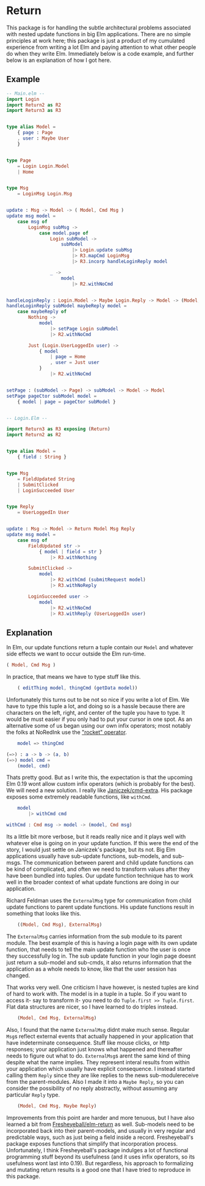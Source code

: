 # Return

This package is for handling the subtle architectural problems associated with nested update functions in big Elm applications. There are no simple principles at work here; this package is just a product of my cumulated experience from writing a lot Elm and paying attention to what other people do when they write Elm. Immediately below is a code example, and further below is an explanation of how I got here.

## Example

```elm
-- Main.elm --
import Login
import Return2 as R2
import Return3 as R3


type alias Model =
    { page : Page 
    , user : Maybe User
    }


type Page
    = Login Login.Model
    | Home


type Msg
    = LoginMsg Login.Msg


update : Msg -> Model -> ( Model, Cmd Msg )
update msg model =
    case msg of
        LoginMsg subMsg ->
            case model.page of
                Login subModel ->
                    subModel
                        |> Login.update subMsg 
                        |> R3.mapCmd LoginMsg
                        |> R3.incorp handleLoginReply model

                _ ->
                    model
                        |> R2.withNoCmd


handleLoginReply : Login.Model -> Maybe Login.Reply -> Model -> (Model, Cmd Msg)
handleLoginReply subModel maybeReply model =
    case maybeReply of
        Nothing ->
            model
                |> setPage Login subModel
                |> R2.withNoCmd

        Just (Login.UserLoggedIn user) ->
            { model
                | page = Home
                , user = Just user
            }
                |> R2.withNoCmd


setPage : (subModel -> Page) -> subModel -> Model -> Model
setPage pageCtor subModel model =
    { model | page = pageCtor subModel }


-- Login.Elm --

import Return3 as R3 exposing (Return)
import Return2 as R2


type alias Model =
    { field : String }


type Msg
    = FieldUpdated String
    | SubmitClicked
    | LoginSucceeded User


type Reply
    = UserLoggedIn User


update : Msg -> Model -> Return Model Msg Reply
update msg model =
    case msg of
        FieldUpdated str ->
            { model | field = str }
                |> R3.withNothing

        SubmitClicked ->
            model
                |> R2.withCmd (submitRequest model)
                |> R3.withNoReply

        LoginSucceeded user ->
            model
                |> R2.withNoCmd
                |> R3.withReply (UserLoggedIn user)
```

## Explanation

In Elm, our update functions return a tuple contain our `Model` and whatever side effects we want to occur outside the Elm run-time.
```elm
( Model, Cmd Msg )
```
In practice, that means we have to type stuff like this.
```elm
    ( editThing model, thingCmd (getData model))
```
Unfortunately this turns out to be not so nice if you write a lot of Elm. We have to type this tuple a lot, and doing so is a hassle because there are characters on the left, right, and center of the tuple you have to type. It would be must easier if you only had to put your cursor in one spot. As an alternative some of us began using our own infix operators; most notably the folks at NoRedInk use the ["rocket" operator](http://package.elm-lang.org/packages/NoRedInk/rocket-update/latest).
```elm
    model => thingCmd

(=>) : a -> b -> (a, b)
(=>) model cmd =
    (model, cmd)
```
Thats pretty good. But as I write this, the expectation is that the upcoming Elm 0.19 wont allow custom infix operators (which is probably for the best). We will need a new solution. I really like [Janiczek/cmd-extra](http://package.elm-lang.org/packages/Janiczek/cmd-extra/latest). His package exposes some extremely readable functions, like `withCmd`.
```elm
    model 
        |> withCmd cmd

withCmd : Cmd msg -> model -> (model, Cmd msg)
```
Its a little bit more verbose, but it reads really nice and it plays well with whatever else is going on in your update function. If this were the end of the story, I would just settle on Janiczek's package, but its not. Big Elm applications usually have sub-update functions, sub-models, and sub-msgs. The communication between parent and child update functions can be kind of complicated, and often we need to transform values after they have been bundled into tuples. Our update function technique has to work well in the broader context of what update functions are doing in our application. 

Richard Feldman uses the `ExternalMsg` type for communication from child update functions to parent update functions. His update functions result in something that looks like this.
```elm
    ((Model, Cmd Msg), ExternalMsg)
```
The `ExternalMsg` carries information from the sub module to its parent module. The best example of this is having a login page with its own update function, that needs to tell the main update function who the user is once they successfully log in. The sub update function in your login page doesnt just return a sub-model and sub-cmds, it also returns information that the application as a whole needs to know, like that the user session has changed.

That works very well. One criticism I have however, is nested tuples are kind of hard to work with. The model is in a tuple in a tuple. So if you want to access it- say to transform it- you need to do `Tuple.first >> Tuple.first`. Flat data structures are nicer, so I have learned to do triples instead.
```elm
    (Model, Cmd Msg, ExternalMsg)
```
Also, I found that the name `ExternalMsg` didnt make much sense. Regular `Msg`s reflect external events that actually happened in your application that have indeterminate consequence. Stuff like mouse clicks, or http responses; your application just knows what happened and thereafter needs to figure out what to do. `ExternalMsg`s arent the same kind of thing despite what the name implies. They represent interal results from within your application which usually have explicit consequence. I instead started calling them `Reply` since they are like replies to the news sub-modulereceive from the parent-modules. Also I made it into a `Maybe Reply`, so you can consider the possibility of no reply abstractly, without assuming any particular `Reply` type.
```elm
    (Model, Cmd Msg, Maybe Reply)
```
Improvements from this point are harder and more tenuous, but I have also learned a bit from [Fresheyeball/elm-return](http://package.elm-lang.org/packages/Fresheyeball/elm-return/6.0.3/) as well. Sub-models need to be incorporated back into their parent-models, and usually in very regular and predictable ways, such as just being a field inside a record. Fresheyeball's package exposes functions that simplify that incorporation process. Unfortunately, I think Fresheyeball's package indulges a lot of functional programming stuff beyond its usefulness (and it uses infix operators, so its usefulness wont last into 0.19). But regardless, his approach to formalizing and mutating return results is a good one that I have tried to reproduce in this package.

